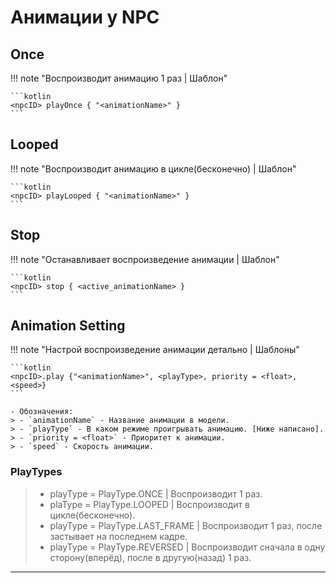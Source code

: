 # Анимации у NPC

## Once

!!! note "Воспроизводит анимацию 1 раз | Шаблон"

    ```kotlin
    <npcID> playOnce { "<animationName>" }
    ```

## Looped

!!! note "Воспроизводит анимацию в цикле(бесконечно) | Шаблон"

    ```kotlin
    <npcID> playLooped { "<animationName>" }
    ```

## Stop

!!! note "Останавливает воспроизведение анимации | Шаблон"

    ```kotlin
    <npcID> stop { <active_animationName> }
    ```

## Animation Setting

!!! note "Настрой воспроизведение анимации детально | Шаблоны"

    ```kotlin
    <npcID>.play {"<animationName>", <playType>, priority = <float>, <speed>}
    ```
    
    - Обозначения: 
    > - `animationName` - Название анимации в модели. 
    > - `playType` - В каком режиме проигрывать анимацию. [Ниже написано]. 
    > - `priority = <float>` - Приоритет к анимации. 
    > - `speed` - Скорость анимации. 

### PlayTypes

> - playType = PlayType.ONCE | Воспроизводит 1 раз. 
> - plaType = PlayType.LOOPED | Воспроизводит в цикле(бесконечно). 
> - playType = PlayType.LAST_FRAME | Воспроизводит 1 раз, после застывает на последнем кадре. 
> - playType = PlayType.REVERSED | Воспроизводит сначала в одну сторону(вперёд), после в другую(назад) 1 раз. 

---
